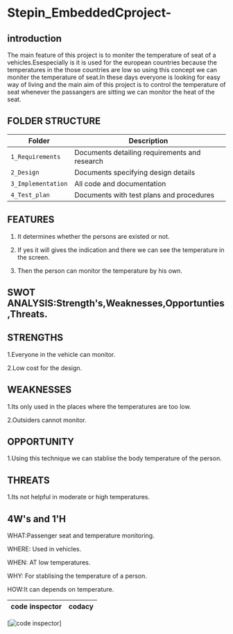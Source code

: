 # Stepin_EmbeddedCproject-
## introduction
The main feature of this project is to moniter the temperature of seat of a vehicles.Esespecially is it is used for the european countries because the temperatures in the those countries are low so using this concept we can moniter the temperature of seat.In these days everyone is looking for easy way of living and the main aim of this project is to control the temperature of seat whenever the passangers are sitting we can monitor the heat of the seat.

## FOLDER STRUCTURE


Folder             | Description
-------------------| -----------------------------------------
`1_Requirements`   | Documents detailing requirements and research
`2_Design`         | Documents specifying design details
`3_Implementation` | All code and documentation
`4_Test_plan`      | Documents with test plans and procedures


## FEATURES
1. It determines whether the persons are existed or not.

2. If yes it will gives the indication and there we can see the temperature in the screen.
 
3. Then the person can monitor the temperature by his own.

## SWOT ANALYSIS:Strength's,Weaknesses,Opportunties,Threats.

## STRENGTHS

1.Everyone in the vehicle can monitor.

2.Low cost for the design.

## WEAKNESSES

1.Its only used in the places where the temperatures are too low.

2.Outsiders cannot monitor.

## OPPORTUNITY

1.Using this technique we can stablise the body temperature of the person.

## THREATS

1.Its not helpful in moderate or high temperatures.

## 4W's and 1'H

WHAT:Passenger seat and temperature monitoring.

WHERE: Used in vehicles.

WHEN: AT low temperatures.

WHY: For stablising the temperature of a person.

HOW:It can depends on temperature.


|code inspector|codacy|
|:--:|:--:|
[![code inspector](https://www.code-inspector.com/project/28740/status/svg)]

